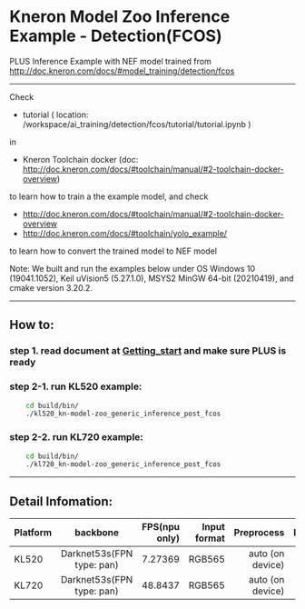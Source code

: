 # Kneron Model Zoo Inference Example - Detection(FCOS)

PLUS Inference Example with NEF model trained from
http://doc.kneron.com/docs/#model_training/detection/fcos

---

Check 
- tutorial ( location: /workspace/ai_training/detection/fcos/tutorial/tutorial.ipynb ) 

in

- Kneron Toolchain docker (doc: http://doc.kneron.com/docs/#toolchain/manual/#2-toolchain-docker-overview)

to learn how to train a the example model, and check 

- http://doc.kneron.com/docs/#toolchain/manual/#2-toolchain-docker-overview
- http://doc.kneron.com/docs/#toolchain/yolo_example/

to learn how to convert the trained model to NEF model

Note: We built and run the examples below under OS Windows 10 (19041.1052), Keil uVision5 (5.27.1.0), MSYS2 MinGW 64-bit (20210419), and cmake version 3.20.2.

---

## How to:
### step 1. read document at [Getting_start](../getting_started.md) and make sure PLUS is ready
### step 2-1. run KL520 example:
```bash
    cd build/bin/
    ./kl520_kn-model-zoo_generic_inference_post_fcos 
```
### step 2-2. run KL720 example:
```bash
    cd build/bin/
    ./kl720_kn-model-zoo_generic_inference_post_fcos 
```

---

## Detail Infomation:

Platform      |            backbone        |  FPS(npu only) | Input format |    Preprocess    |  Normalize  | 
--------------|:--------------------------:|---------------:| ------------:| ----------------:| -----------:|
KL520         |  Darknet53s(FPN type: pan) | 7.27369        |    RGB565    | auto (on device) | Kneron mode |
KL720         |  Darknet53s(FPN type: pan) | 48.8437        |    RGB565    | auto (on device) | Kneron mode |
